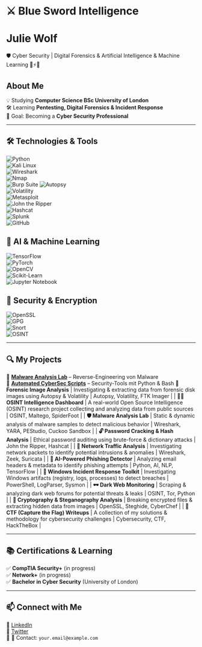 # ⚔️ Blue Sword Intelligence

# Julie Wolf
🛡️ Cyber Security | Digital Forensics & Artificial Intelligence & Machine Learning  🤖⚡🧠 

##  About Me  
💡 Studying **Computer Science BSc University of London**  
🛠️ Learning **Pentesting, Digital Forensics & Incident Response**  
🎯 Goal: Becoming a **Cyber Security Professional**  

---

## 🛠️ Technologies & Tools  
![Python](https://img.shields.io/badge/-Python-000?&logo=python)  
![Kali Linux](https://img.shields.io/badge/-Kali%20Linux-000?&logo=kalilinux)  
![Wireshark](https://img.shields.io/badge/-Wireshark-000?&logo=wireshark)  
![Nmap](https://img.shields.io/badge/-Nmap-000?&logo=nmap)  
![Burp Suite](https://img.shields.io/badge/-Burp%20Suite-000?&logo=burpsuite) 
![Autopsy](https://img.shields.io/badge/-Autopsy-000?&logo=autopsy)  
![Volatility](https://img.shields.io/badge/-Volatility-000?&logo=volatility)  
![Metasploit](https://img.shields.io/badge/-Metasploit-000?&logo=metasploit)  
![John the Ripper](https://img.shields.io/badge/-John%20the%20Ripper-000?&logo=johntheripper)  
![Hashcat](https://img.shields.io/badge/-Hashcat-000?&logo=hashcat)  
![Splunk](https://img.shields.io/badge/-Splunk-000?&logo=splunk)  
![GitHub](https://img.shields.io/badge/-GitHub-000?&logo=github)  


## 🤖 AI & Machine Learning
![TensorFlow](https://img.shields.io/badge/-TensorFlow-000?&logo=tensorflow)  
![PyTorch](https://img.shields.io/badge/-PyTorch-000?&logo=pytorch)  
![OpenCV](https://img.shields.io/badge/-OpenCV-000?&logo=opencv)  
![Scikit-Learn](https://img.shields.io/badge/-Scikit--Learn-000?&logo=scikitlearn)  
![Jupyter Notebook](https://img.shields.io/badge/-Jupyter%20Notebook-000?&logo=jupyter)  


## 🔐 Security & Encryption
![OpenSSL](https://img.shields.io/badge/-OpenSSL-000?&logo=openssl)  
![GPG](https://img.shields.io/badge/-GPG-000?&logo=gnupg)  
![Snort](https://img.shields.io/badge/-Snort-000?&logo=snort)  
![OSINT](https://img.shields.io/badge/-OSINT-000?&logo=osint)  





---

## 🔍 My Projects  
🔹 **[Malware Analysis Lab](https://github.com/YOUR-USERNAME/malware-lab)** – Reverse-Engineering von Malware  
🔹 **[Automated CyberSec Scripts](https://github.com/YOUR-USERNAME/cybersec-scripts)** – Security-Tools mit Python & Bash
   **📂 Forensic Image Analysis**  | Investigating & extracting data from forensic disk images using Autopsy & Volatility | Autopsy, Volatility, FTK Imager |
| **🕵️‍♂️ OSINT Intelligence Dashboard**  | A real-world Open Source Intelligence (OSINT) research project collecting and analyzing data from public sources | OSINT, Maltego, SpiderFoot |
| **🛡️ Malware Analysis Lab**  | Static & dynamic analysis of malware samples to detect malicious behavior | Wireshark, YARA, PEStudio, Cuckoo Sandbox |
| **🔓 Password Cracking & Hash Analysis**  | Ethical password auditing using brute-force & dictionary attacks | John the Ripper, Hashcat |
| **📡 Network Traffic Analysis**  | Investigating network packets to identify potential intrusions & anomalies | Wireshark, Zeek, Suricata |
| **🔮 AI-Powered Phishing Detector**  | Analyzing email headers & metadata to identify phishing attempts | Python, AI, NLP, TensorFlow |
| **👣 Windows Incident Response Toolkit**  | Investigating Windows artifacts (registry, logs, processes) to detect breaches | PowerShell, LogParser, Sysmon |
| **🕶️ Dark Web Monitoring**  | Scraping & analyzing dark web forums for potential threats & leaks | OSINT, Tor, Python |
| **🔑 Cryptography & Steganography Analysis**  | Breaking encrypted files & extracting hidden data from images | OpenSSL, Steghide, CyberChef |
| **📜 CTF (Capture the Flag) Writeups**  | A collection of my solutions & methodology for cybersecurity challenges | Cybersecurity, CTF, HackTheBox |



---

## 📚 Certifications & Learning  
✅ **CompTIA Security+** (in progress)  
✅ **Network+** (in progress)  
✅ **Bachelor in Cyber Security** (University of London)  

---

## 📫 Connect with Me  
📌 [LinkedIn](https://www.linkedin.com/in/YOURNAME)  
📌 [Twitter](https://twitter.com/YOURHANDLE)  
📌 📧 Contact: `your.email@example.com`
